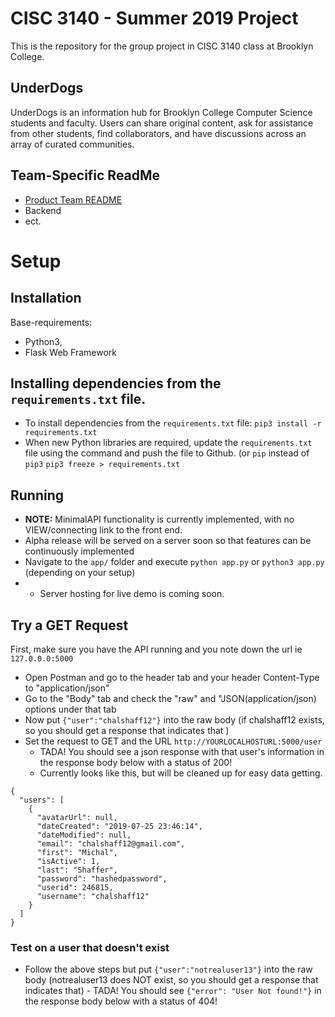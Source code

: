 # CISC 3140 - Summer 2019 Project
This is the repository for the group project in CISC 3140 class at Brooklyn College.

## UnderDogs

UnderDogs is an information hub for Brooklyn College Computer Science students and faculty. Users can share original content, ask for assistance from other students, find collaborators, and have discussions across an array of curated communities.

## Team-Specific ReadMe
- [Product Team README](https://github.com/DataMascara/cisc3140-su19-project/blob/master/product/README.md)
- Backend
- ect.

# Setup

## Installation

Base-requirements: 
- Python3, 
- Flask Web Framework

## Installing dependencies from the `requirements.txt` file.

- To install dependencies from the `requirements.txt` file: 
```pip3 install -r requirements.txt```
- When new Python libraries are required, update the `requirements.txt` file using the command and push the file to Github. (or `pip` instead of `pip3`
```pip3 freeze > requirements.txt```

## Running

- **NOTE:** MinimalAPI functionality is currently implemented, with no VIEW/connecting link to the front end.
- Alpha release will be served on a server soon so that features can be continuously implemented
- Navigate to the `app/` folder and execute `python app.py` or `python3 app.py` (depending on your setup)
- 
    - Server hosting for live demo is coming soon.

## Try a GET Request

First, make sure you have the API running and you note down the url ie `127.0.0.0:5000`

- Open Postman and go to the header tab and your header Content-Type to "application/json"
- Go to the "Body" tab and check the "raw" and "JSON(application/json) options under that tab
- Now put `{"user":"chalshaff12"}` into the raw body (if chalshaff12 exists, so you should get a response that indicates that )
- Set the request to GET and the URL `http://YOURLOCALHOSTURL:5000/user` 
  - TADA! You should see a json response with that user's information in the response body below with a status of 200!
  - Currently looks like this, but will be cleaned up for easy data getting. 
``` 
{
  "users": [
    {
      "avatarUrl": null,
      "dateCreated": "2019-07-25 23:46:14",
      "dateModified": null,
      "email": "chalshaff12@gmail.com",
      "first": "Michal",
      "isActive": 1,
      "last": "Shaffer",
      "password": "hashedpassword",
      "userid": 246815,
      "username": "chalshaff12"
    }
  ]
}
```

### Test on a user that doesn't exist

- Follow the above steps but put `{"user":"notrealuser13"}` into the raw body (notrealuser13 does NOT exist, so you should get a response that indicates that) - TADA! You should see `{"error": "User Not found!"}` in the response body below with a status of 404!
